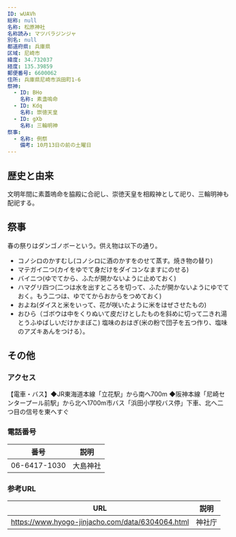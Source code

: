 ```yaml
---
ID: wUAVh
総称: null
名称: 松原神社
名称読み: マツバラジンジャ
別名: null
都道府県: 兵庫県
区域: 尼崎市
緯度: 34.732037
経度: 135.39859
郵便番号: 6600062
住所: 兵庫県尼崎市浜田町1-6
祭神:
  - ID: BHo
    名称: 素盞嗚命
  - ID: Kdq
    名称: 崇徳天皇
  - ID: gXb
    名称: 三輪明神
祭事:
  - 名称: 例祭
    備考: 10月13日の前の土曜日
---
```


## 歴史と由来

文明年間に素蓋嗚命を脇殿に合祀し、崇徳天皇を相殿神として祀り、三輪明神も配祀する。

## 祭事

春の祭りはダンゴノボーという。供え物は以下の通り。

- コノシロのかすむし(コノシロに酒のかすをのせて蒸す。焼き物の替り)
- マテガイ二つ(カイをゆでて身だけをダイコンなますにのせる)
- バイニつ(ゆでてから、ふたが開かないように止めておく)
- ハマグリ四つ(二つは水を出すところを切って、ふたが開かないようにゆでておく。もう二つは、ゆでてからおからをつめておく)
- およね(ダイスと米をいって、花が咲いたように米をはぜさせたもの)
- おひら（ゴボウは中をくりぬいて皮だけとしたものを斜めに切って二きれ湯とうふゆばしいだけかまぼこ) 塩味のおはぎ(米の粉で団子を五つ作り、塩味のアズキあんをつける）。

## その他

### アクセス

【電車・バス】◆JR東海道本線「立花駅」から南へ700m
◆阪神本線「尼崎センタープール前駅」から北へ1700m市バス「浜田小学校バス停」下車、北へ二つ目の信号を東へすぐ

### 電話番号

| 番号         | 説明     |
| ------------ | -------- |
| 06-6417-1030 | 大島神社 |

### 参考URL

| URL                                              | 説明   |
| ------------------------------------------------ | ------ |
| https://www.hyogo-jinjacho.com/data/6304064.html | 神社庁 |
